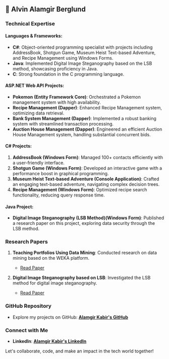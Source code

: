 
## 🚀 Alvin Alamgir Berglund

### Technical Expertise

#### Languages & Frameworks:
- **C#**: Object-oriented programming specialist with projects including AddressBook, Shotgun Game, Museum Heist Text-based Adventure, and Recipe Management using Windows Forms.
- **Java**: Implemented Digital Image Steganography based on the LSB method, showcasing proficiency in Java.
- **C**: Strong foundation in the C programming language.

#### ASP.NET Web API Projects:
- **Pokemon (Entity Framework Core)**: Orchestrated a Pokemon management system with high availability.
- **Recipe Management (Dapper)**: Enhanced Recipe Management system, optimizing data retrieval.
- **Bank System Management (Dapper)**: Implemented a robust banking system with streamlined transaction processing.
- **Auction House Management (Dapper)**: Engineered an efficient Auction House Management system, handling substantial concurrent bids.

#### C# Projects:
1. **AddressBook (Windows Form)**: Managed 100+ contacts efficiently with a user-friendly interface.
2. **Shotgun Game (Windows Form)**: Developed an interactive game with a performance boost in graphical programming.
3. **Museum Heist Text-based Adventure (Console Application)**: Crafted an engaging text-based adventure, navigating complex decision trees.
4. **Recipe Management (Windows Form)**: Optimized recipe search functionality, reducing query response time.

#### Java Project:
- **Digital Image Steganography (LSB Method)(Windows Form)**: Published a research paper on this project, exploring data security through the LSB method.

### Research Papers

1. **Teaching Portfolios Using Data Mining**: Conducted research on data mining based on the WEKA platform.
   - [Read Paper](https://goo.gl/iiGdJ4)

2. **Digital Image Steganography based on LSB**: Investigated the LSB method for digital image steganography.
   - [Read Paper](https://goo.gl/4URqsR)

### GitHub Repository

- Explore my projects on GitHub: [**Alamgir Kabir's GitHub**](https://github.com/AAB-TB)

### Connect with Me

- **LinkedIn**: [**Alamgir Kabir's LinkedIn**](https://www.linkedin.com/in/alamgir-kabir-a758261b0/)


Let's collaborate, code, and make an impact in the tech world together!

